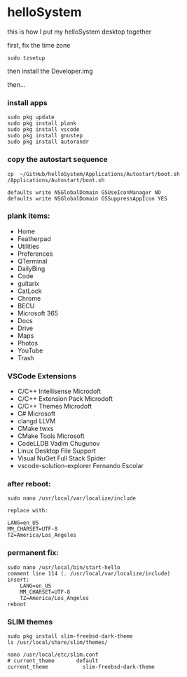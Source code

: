 # helloSystem

this is how I put my helloSystem desktop together


first, fix the time zone

```
sudo tzsetup
```

then install the Developer.img

then...

### install apps
```
sudo pkg update
sudo pkg install plank
sudo pkg install vscode
sudo pkg install gnustep
sudo pkg install autorandr
```

### copy the autostart sequence
```
cp  ~/GitHub/helloSystem/Applications/Autostart/boot.sh /Applications/Autostart/boot.sh
```


```
defaults write NSGlobalDomain GSUseIconManager NO
defaults write NSGlobalDomain GSSuppressAppIcon YES
```

### plank items:
* Home
* Featherpad
* Utilities
* Preferences
* QTerminal
* DailyBing
* Code
* guitarix
* CatLock
* Chrome
* BECU
* Microsoft 365
* Docs
* Drive
* Maps
* Photos
* YouTube
* Trash


### VSCode Extensions
* C/C++ Intellisense      Microdoft
* C/C++ Extension Pack    Microdoft
* C/C++ Themes            Microdoft
* C#                      Microsoft
* clangd                  LLVM
* CMake                   twxs
* CMake Tools             Microsoft
* CodeLLDB                Vadim Chugunov
* Linux Desktop File Support
* Visual NuGet            Full Stack Spider
* vscode-solution-explorer Fernando Escolar

### after reboot:
```
sudo nano /usr/local/var/localize/include

replace with:

LANG=en_US
MM_CHARSET=UTF-8
TZ=America/Los_Angeles
```

### permanent fix:
```
sudo nano /usr/local/bin/start-hello
comment line 114 (. /usr/local/var/localize/include)
insert:
    LANG=en_US
    MM_CHARSET=UTF-8
    TZ=America/Los_Angeles
reboot
```

### SLIM themes
```
sudo pkg install slim-freebsd-dark-theme
ls /usr/local/share/slim/themes/

nano /usr/local/etc/slim.conf
# current_theme       default
current_theme           slim-freebsd-dark-theme

```


